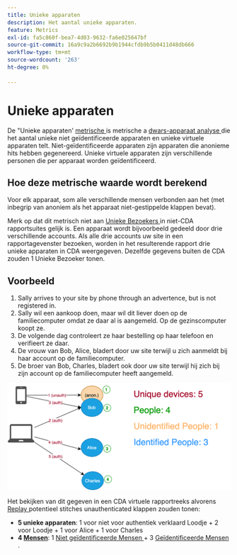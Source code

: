 ```yaml
---
title: Unieke apparaten
description: Het aantal unieke apparaten.
feature: Metrics
exl-id: fa5c860f-bea7-4d03-9632-fa6e025647bf
source-git-commit: 16a9c9a2b6692b9b1944cfdb9b5b0411d48db666
workflow-type: tm+mt
source-wordcount: '263'
ht-degree: 0%

---
```


# Unieke apparaten

De &quot;Unieke apparaten&#39; [ metrische ](overview.md) is metrische a [ dwars-apparaat analyse ](../cda/overview.md) die het aantal unieke niet geïdentificeerde apparaten en unieke virtuele apparaten telt. Niet-geïdentificeerde apparaten zijn apparaten die anonieme hits hebben gegenereerd. Unieke virtuele apparaten zijn verschillende personen die per apparaat worden geïdentificeerd.

## Hoe deze metrische waarde wordt berekend

Voor elk apparaat, som alle verschillende mensen verbonden aan het (met inbegrip van anoniem als het apparaat niet-gestippelde klappen bevat).

Merk op dat dit metrisch niet aan [ Unieke Bezoekers ](unique-visitors.md) in niet-CDA rapportsuites gelijk is. Een apparaat wordt bijvoorbeeld gedeeld door drie verschillende accounts. Als alle drie accounts uw site in een rapportagevenster bezoeken, worden in het resulterende rapport drie unieke apparaten in CDA weergegeven. Dezelfde gegevens buiten de CDA zouden 1 Unieke Bezoeker tonen.

## Voorbeeld

1. Sally arrives to your site by phone through an advertence, but is not registered in.
1. Sally wil een aankoop doen, maar wil dit liever doen op de familiecomputer omdat ze daar al is aangemeld. Op de gezinscomputer koopt ze.
1. De volgende dag controleert ze haar bestelling op haar telefoon en verifieert ze daar.
1. De vrouw van Bob, Alice, bladert door uw site terwijl u zich aanmeldt bij haar account op de familiecomputer.
1. De broer van Bob, Charles, bladert ook door uw site terwijl hij zich bij zijn account op de familiecomputer heeft aangemeld.

![ de Unieke Telling van Apparaten ](/help/components/metrics/assets/Unique_Devices_Count.png)

Het bekijken van dit gegeven in een CDA virtuele rapportreeks alvorens [ Replay ](/help/components/cda/replay.md) potentieel stitches unauthenticated klappen zouden tonen:

* **5 unieke apparaten**: 1 voor niet voor authentiek verklaard Loodje + 2 voor Loodje + 1 voor Alice + 1 voor Charles
* **4 [ Mensen](people.md)**: 1 [ Niet geïdentificeerde Mensen ](unidentified-people.md) + 3 [ Geïdentificeerde Mensen ](identified-people.md).
